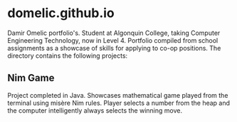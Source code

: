 # domelic.github.io
Damir Omelic portfolio's. Student at Algonquin College, taking Computer Engineering Technology, now in Level 4. Portfolio compiled from school assignments as a showcase of skills for applying to co-op positions. The directory contains the following projects:

## Nim Game

Project completed in Java. Showcases mathematical game played from the terminal using misère Nim rules. Player selects a number from the heap and the computer intelligently always selects the winning move. 
